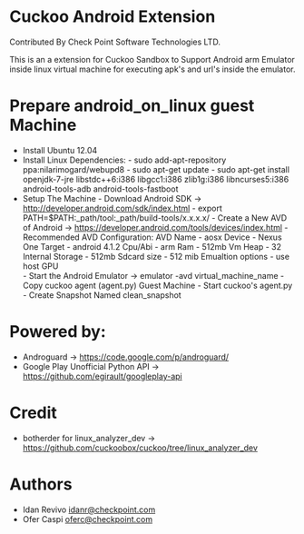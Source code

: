Cuckoo Android Extension
=========
Contributed By Check Point Software Technologies LTD.

This is an a extension for Cuckoo Sandbox to Support Android arm Emulator inside
linux virtual machine for executing apk's and url's inside the emulator.

Prepare android_on_linux guest Machine
======================================

- Install Ubuntu 12.04
- Install Linux Dependencies:
      - sudo add-apt-repository ppa:nilarimogard/webupd8
      - sudo apt-get update
      - sudo apt-get install openjdk-7-jre libstdc++6:i386 libgcc1:i386 zlib1g:i386
      libncurses5:i386 android-tools-adb android-tools-fastboot
- Setup The Machine
      - Download Android SDK ->  http://developer.android.com/sdk/index.html
      - export PATH=$PATH:_path/tool:_path/build-tools/x.x.x.x/
      - Create a New AVD of Android  -> https://developer.android.com/tools/devices/index.html
      - Recommended AVD Configuration:
            AVD Name - aosx
            Device - Nexus One 
            Target - android 4.1.2
            Cpu/Abi - arm
            Ram - 512mb 
            Vm Heap - 32 
            Internal Storage - 512mb
            Sdcard size - 512 mib
            Emualtion options - use host GPU      
      - Start the Android Emulator -> emulator -avd virtual_machine_name
      - Copy cuckoo agent (agent.py) Guest Machine
      - Start cuckoo's agent.py
      - Create Snapshot Named clean_snapshot

Powered by:
===========
- Androguard -> https://code.google.com/p/androguard/
- Google Play Unofficial Python API -> https://github.com/egirault/googleplay-api

Credit 
======
- botherder for linux_analyzer_dev -> https://github.com/cuckoobox/cuckoo/tree/linux_analyzer_dev

Authors
=======
- Idan Revivo idanr@checkpoint.com
- Ofer Caspi oferc@checkpoint.com
